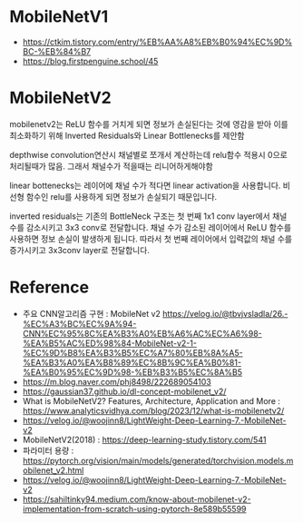 # MobileNetV1
- https://ctkim.tistory.com/entry/%EB%AA%A8%EB%B0%94%EC%9D%BC-%EB%84%B7
- https://blog.firstpenguine.school/45

# MobileNetV2
mobilenetv2는 ReLU 함수를 거치게 되면 정보가 손실된다는 것에 영감을 받아 이를 최소화하기 위해 Inverted Residuals와 Linear Bottlenecks를 제안함

depthwise convolution연산시 채널별로 쪼개서 계산하는데 relu함수 적용시 0으로 처리될때가 많음. 그래서 채널수가 적을때는 리니어하게해야함

linear bottenecks는 레이어에 채널 수가 적다면 linear activation을 사용합니다. 비선형 함수인 relu를 사용하게 되면 정보가 손실되기 때문입니다. 

inverted residuals는 기존의 BottleNeck 구조는 첫 번째 1x1 conv layer에서 채널 수를 감소시키고 3x3 conv로 전달합니다. 채널 수가 감소된 레이어에서 ReLU 함수를 사용하면 정보 손실이 발생하게 됩니다. 따라서 첫 번째 레이어에서 입력값의 채널 수를 증가시키고 3x3conv layer로 전달합니다. 

# Reference
- 주요 CNN알고리즘 구현 : MobileNet v2 https://velog.io/@tbvjvsladla/26.-%EC%A3%BC%EC%9A%94-CNN%EC%95%8C%EA%B3%A0%EB%A6%AC%EC%A6%98-%EA%B5%AC%ED%98%84-MobileNet-v2-1-%EC%9D%B8%EA%B3%B5%EC%A7%80%EB%8A%A5-%EA%B3%A0%EA%B8%89%EC%8B%9C%EA%B0%81-%EA%B0%95%EC%9D%98-%EB%B3%B5%EC%8A%B5
- https://m.blog.naver.com/phj8498/222689054103
- https://gaussian37.github.io/dl-concept-mobilenet_v2/
- What is MobileNetV2? Features, Architecture, Application and More : https://www.analyticsvidhya.com/blog/2023/12/what-is-mobilenetv2/
- https://velog.io/@woojinn8/LightWeight-Deep-Learning-7.-MobileNet-v2
- MobileNetV2(2018) : https://deep-learning-study.tistory.com/541
- 파라미터 용량 : https://pytorch.org/vision/main/models/generated/torchvision.models.mobilenet_v2.html
- https://velog.io/@woojinn8/LightWeight-Deep-Learning-7.-MobileNet-v2
- https://sahiltinky94.medium.com/know-about-mobilenet-v2-implementation-from-scratch-using-pytorch-8e589b55599
